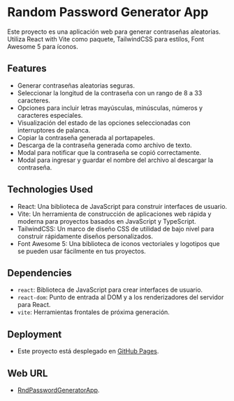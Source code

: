 # Random Password Generator App

Este proyecto es una aplicación web para generar contraseñas aleatorias. Utiliza React with Vite como paquete, TailwindCSS para estilos, Font Awesome 5 para íconos.

## Features

- Generar contraseñas aleatorias seguras.
- Seleccionar la longitud de la contraseña con un rango de 8 a 33 caracteres.
- Opciones para incluir letras mayúsculas, minúsculas, números y caracteres especiales.
- Visualización del estado de las opciones seleccionadas con interruptores de palanca.
- Copiar la contraseña generada al portapapeles.
- Descarga de la contraseña generada como archivo de texto.
- Modal para notificar que la contraseña se copió correctamente.
- Modal para ingresar y guardar el nombre del archivo al descargar la contraseña.

## Technologies Used

- React: Una biblioteca de JavaScript para construir interfaces de usuario.
- Vite: Un herramienta de construcción de aplicaciones web rápida y moderna para proyectos basados en JavaScript y TypeScript.
- TailwindCSS: Un marco de diseño CSS de utilidad de bajo nivel para construir rápidamente diseños personalizados.
- Font Awesome 5: Una biblioteca de iconos vectoriales y logotipos que se pueden usar fácilmente en tus proyectos.

## Dependencies

- `react`: Biblioteca de JavaScript para crear interfaces de usuario.
- `react-dom`: Punto de entrada al DOM y a los renderizadores del servidor para React.
- `vite`: Herramientas frontales de próxima generación.

## Deployment

- Este proyecto está desplegado en [GitHub Pages](https://pages.github.com/).

## Web URL

- [RndPasswordGeneratorApp](https://abeldeveloper9.github.io/RndPasswordGeneratorApp/).